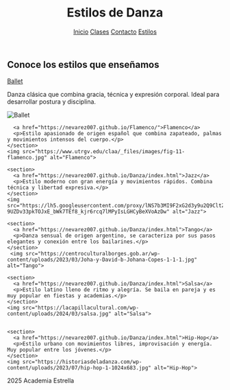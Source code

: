 <html lang="es">
<head>
  <meta charset="UTF-8">
  <title>Estilos de Danza</title>
  <link rel="stylesheet" href="css/estilos.css">
</head>
<body>
  <header>
    <h1>Estilos de Danza</h1>
    <nav>
      <a href="https://nevarez007.github.io/Danza/index.html">Inicio</a>
      <a href="https://nevarez007.github.io/clase/">Clases</a>
      <a href="https://nevarez007.github.io/contacto/">Contacto</a>
      <a href="https://nevarez007.github.io/Informaci-n/">Estilos</a>
    </nav>
  </header>

  <main>
    <h2>Conoce los estilos que enseñamos</h2>
    <section>
      <a href="https://nevarez007.github.io/Ballet/">Ballet</a>
      <p>Danza clásica que combina gracia, técnica y expresión corporal. Ideal para desarrollar postura y disciplina.</p>
    </section>
     <img src="https://www.factoryballet.com/modules/prestablog/views/img/grid-for-1-7/up-img/4.jpg" alt="Ballet">
    <section>
    
      <a href="https://nevarez007.github.io/Flamenco/">Flamenco</a>
      <p>Estilo apasionado de origen español que combina zapateado, palmas y movimientos intensos del cuerpo.</p>
    </section>
    <img src="https://www.utrgv.edu/claa/_files/images/fig-11-flamenco.jpg" alt="Flamenco">

    <section>
      <a href="https://nevarez007.github.io/Danza/index.html">Jazz</a>
      <p>Estilo moderno con gran energía y movimientos rápidos. Combina técnica y libertad expresiva.</p>
    </section>
    <img src="https://lh5.googleusercontent.com/proxy/lNS7b3MI9F2xG2d3y9u2Q9CltZJ4OeRtv540BC75zNRUBQcefz8QB_Y_5m5Lq7d4qYHW5LFPpxn3K1SrO5h7oYxINOi9xBTX_bpqJ-9UZDv33pkTOJxE_bWk7TEf8_kjr6rcq7lMPyIsLGHCyBeXVoAzDw" alt="Jazz">

    <section>
      <a href="https://nevarez007.github.io/Danza/index.html">Tango</a>
      <p>Danza sensual de origen argentino, se caracteriza por sus pasos elegantes y conexión entre los bailarines.</p>
    </section>
     <img src="https://centroculturalborges.gob.ar/wp-content/uploads/2023/03/Joha-y-David-b-Johana-Copes-1-1-1.jpg" alt="Tango">

    <section>
      <a href="https://nevarez007.github.io/Danza/index.html">Salsa</a>
      <p>Estilo latino lleno de ritmo y alegría. Se baila en pareja y es muy popular en fiestas y academias.</p>
    </section>
    <img src="https://lacapillacultural.com/wp-content/uploads/2024/03/salsa.jpg" alt="Salsa">


    <section>
      <a href="https://nevarez007.github.io/Danza/index.html">Hip-Hop</a>
      <p>Estilo urbano con movimientos libres, improvisación y energía. Muy popular entre los jóvenes.</p>
    </section>
    <img src="https://historiasdeladanza.com/wp-content/uploads/2023/07/hip-hop-1-1024x683.jpg" alt="Hip-Hop">
  </main>

  <footer>
   2025 Academia Estrella
  </footer>
</body>
</html>
